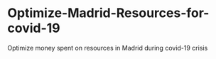 # Optimize-Madrid-Resources-for-covid-19
Optimize money spent on resources in Madrid during covid-19 crisis
